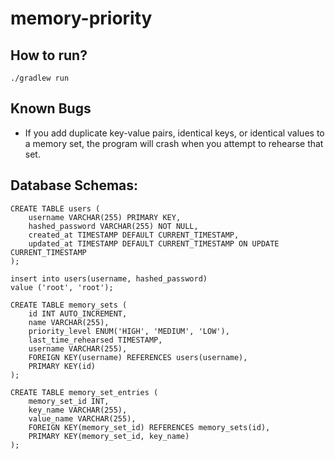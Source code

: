 # memory-priority
## How to run?
```
./gradlew run
```

## Known Bugs
- If you add duplicate key-value pairs, identical keys, or identical values to a memory set, the program will crash when you attempt to rehearse that set.
## Database Schemas:

```
CREATE TABLE users (
    username VARCHAR(255) PRIMARY KEY,
    hashed_password VARCHAR(255) NOT NULL,
    created_at TIMESTAMP DEFAULT CURRENT_TIMESTAMP,
    updated_at TIMESTAMP DEFAULT CURRENT_TIMESTAMP ON UPDATE CURRENT_TIMESTAMP
);

insert into users(username, hashed_password)
value ('root', 'root');

CREATE TABLE memory_sets (
    id INT AUTO_INCREMENT,
    name VARCHAR(255),
    priority_level ENUM('HIGH', 'MEDIUM', 'LOW'),
    last_time_rehearsed TIMESTAMP,
    username VARCHAR(255),
    FOREIGN KEY(username) REFERENCES users(username),
    PRIMARY KEY(id)
);

CREATE TABLE memory_set_entries (
    memory_set_id INT,
    key_name VARCHAR(255),
    value_name VARCHAR(255),
    FOREIGN KEY(memory_set_id) REFERENCES memory_sets(id),
    PRIMARY KEY(memory_set_id, key_name)
);
